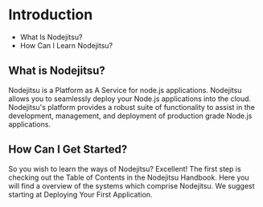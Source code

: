 # Introduction

- What Is Nodejitsu?
- How Can I Learn Nodejitsu?

## What is Nodejitsu?

Nodejitsu is a Platform as A Service for node.js applications. Nodejitsu allows you to seamlessly deploy your Node.js applications into the cloud. Nodejitsu's platform provides a robust suite of functionality to assist in the development, management, and deployment of production grade Node.js applications.

## How Can I Get Started?

So you wish to learn the ways of Nodejitsu? Excellent! The first step is checking out the Table of Contents in the Nodejitsu Handbook. Here you will find a overview of the systems which comprise Nodejitsu. We suggest starting at Deploying Your First Application.
